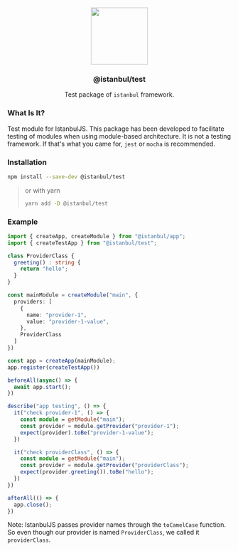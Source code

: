 
<p align="center">
<br>
<img src="https://avatars.githubusercontent.com/u/108695351?s=200&v=4" width="128" height="128">
</p>
<h3 align="center">@istanbul/test</h3>
<p align="center">
  Test package of <code>istanbul</code> framework. 
</p>

### What Is It?

Test module for IstanbulJS. This package has been developed to facilitate testing of modules when using module-based architecture. It is not a testing framework. If that's what you came for, `jest` or `mocha` is recommended.

### Installation

```bash
npm install --save-dev @istanbul/test
```

> or with yarn
> ```bash
> yarn add -D @istanbul/test
> ```

### Example

```typescript
import { createApp, createModule } from "@istanbul/app";
import { createTestApp } from "@istanbul/test";

class ProviderClass {
  greeting() : string {
    return "hello";
  }
}

const mainModule = createModule("main", {
  providers: [
    {
      name: "provider-1",
      value: "provider-1-value",
    },
    ProviderClass
  ]
})

const app = createApp(mainModule);
app.register(createTestApp())

beforeAll(async() => {
  await app.start();
})

describe("app testing", () => {
  it("check provider-1", () => {
    const module = getModule("main");
    const provider = module.getProvider("provider-1");
    expect(provider).toBe("provider-1-value");
  })

  it("check providerClass", () => {
    const module = getModule("main");
    const provider = module.getProvider("providerClass");
    expect(provider.greeting()).toBe("hello");
  })
})

afterAll(() => {
  app.close();
})
```

Note: IstanbulJS passes provider names through the `toCamelCase` function. So even though our provider is named `ProviderClass`, we called it `providerClass`.